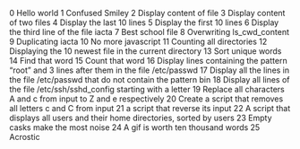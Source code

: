 0 Hello world
1 Confused Smiley
2 Display content of file
3 Display content of two files
4 Display the last 10 lines
5 Display the first 10 lines
6 Display the third line of the file iacta
7 Best school file
8 Overwriting ls_cwd_content
9 Duplicating iacta
10 No more javascript
11 Counting all directories
12 Displaying the 10 newest file in the current directory
13 Sort unique words
14 Find that word
15 Count that word
16 Display lines containing the pattern “root” and 3 lines after them in the file /etc/passwd
17 Display all the lines in the file /etc/passwd that do not contain the pattern bin
18 Display all lines of the file /etc/ssh/sshd_config starting with a letter
19 Replace all characters A and c from input to Z and e respectively
20 Create a script that removes all letters c and C from input
21 a script that reverse its input
22 A script that displays all users and their home directories, sorted by users
23 Empty casks make the most noise
24 A gif is worth ten thousand words
25 Acrostic
